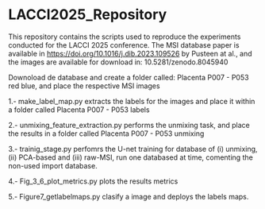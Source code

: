 # LACCI2025_Repository
This repository contains the scripts used to reproduce the experiments conducted for the LACCI 2025 conference.
The MSI database paper is available in https://doi.org/10.1016/j.dib.2023.109526 by Pusteen at al., and the images are available for download in: 10.5281/zenodo.8045940



Downoload de database and create a folder called: Placenta P007 - P053 red blue, and place the respective MSI images


  1.- make_label_map.py extracts the labels for the images and place it within a folder called Placenta P007 - P053 labels

  
  2.- unmixing_feature_extraction.py performs the unmixing task, and place the results in a folder called Placenta P007 - P053 unmixing

  
  3.- trainig_stage.py perfomrs the U-net training for database of (i) unmixing, (ii) PCA-based and (iii) raw-MSI, run one databased at time, comenting the non-used import database.

  
  4.- Fig_3_6_plot_metrics.py plots the results metrics

  
  5.- Figure7_getlabelmaps.py clasify a image and deploys the labels maps.

